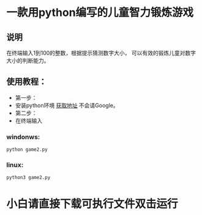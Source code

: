 # 一款用python编写的儿童智力锻炼游戏
## 说明
在终端输入1到100的整数，根据提示猜测数字大小，
可以有效的锻炼儿童对数字大小的判断能力。
## 使用教程：
- 第一步：
- 安装python环境 [获取地址](https://www.python.org/downloads) 不会请Google。
- 第二步：
- 在终端输入
### windonws: 
```
python game2.py
```
### linux:
```
python3 game2.py
```
# 小白请直接下载可执行文件双击运行
